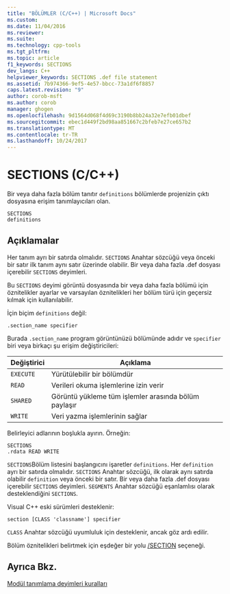 ```yaml
---
title: "BÖLÜMLER (C/C++) | Microsoft Docs"
ms.custom: 
ms.date: 11/04/2016
ms.reviewer: 
ms.suite: 
ms.technology: cpp-tools
ms.tgt_pltfrm: 
ms.topic: article
f1_keywords: SECTIONS
dev_langs: C++
helpviewer_keywords: SECTIONS .def file statement
ms.assetid: 7b974366-9ef5-4e57-bbcc-73a1df6f8857
caps.latest.revision: "9"
author: corob-msft
ms.author: corob
manager: ghogen
ms.openlocfilehash: 9d1564d068f4d69c3190b8bb24a32e7efb01dbef
ms.sourcegitcommit: ebec1d449f2bd98aa851667c2bfeb7e27ce657b2
ms.translationtype: MT
ms.contentlocale: tr-TR
ms.lasthandoff: 10/24/2017
---
```

# <a name="sections-cc"></a>SECTIONS (C/C++)
Bir veya daha fazla bölüm tanıtır `definitions` bölümlerde projenizin çıktı dosyasına erişim tanımlayıcıları olan.  
  
```  
SECTIONS  
definitions  
```  
  
## <a name="remarks"></a>Açıklamalar  
 Her tanım ayrı bir satırda olmalıdır. `SECTIONS` Anahtar sözcüğü veya önceki bir satır ilk tanım aynı satır üzerinde olabilir. Bir veya daha fazla .def dosyası içerebilir `SECTIONS` deyimleri.  
  
 Bu `SECTIONS` deyimi görüntü dosyasında bir veya daha fazla bölümü için öznitelikler ayarlar ve varsayılan öznitelikleri her bölüm türü için geçersiz kılmak için kullanılabilir.  
  
 İçin biçim `definitions` değil:  
  
 `.section_name specifier`  
  
 Burada `.section_name` program görüntünüzü bölümünde adıdır ve `specifier` biri veya birkaçı şu erişim değiştiricileri:  
  
|Değiştirici|Açıklama|  
|--------------|-----------------|  
|`EXECUTE`|Yürütülebilir bir bölümdür|  
|`READ`|Verileri okuma işlemlerine izin verir|  
|`SHARED`|Görüntü yükleme tüm işlemler arasında bölüm paylaşır|  
|`WRITE`|Veri yazma işlemlerinin sağlar|  
  
 Belirleyici adlarının boşlukla ayırın. Örneğin:  
  
```  
SECTIONS  
.rdata READ WRITE  
```  
  
 `SECTIONS`Bölüm listesini başlangıcını işaretler `definitions`. Her `definition` ayrı bir satırda olmalıdır. `SECTIONS` Anahtar sözcüğü, ilk olarak aynı satırda olabilir `definition` veya önceki bir satır. Bir veya daha fazla .def dosyası içerebilir `SECTIONS` deyimleri. `SEGMENTS` Anahtar sözcüğü eşanlamlısı olarak desteklendiğini `SECTIONS`.  
  
 Visual C++ eski sürümleri desteklenir:  
  
```  
section [CLASS 'classname'] specifier  
```  
  
 `CLASS` Anahtar sözcüğü uyumluluk için desteklenir, ancak göz ardı edilir.  
  
 Bölüm öznitelikleri belirtmek için eşdeğer bir yolu [/SECTION](../../build/reference/section-specify-section-attributes.md) seçeneği.  
  
## <a name="see-also"></a>Ayrıca Bkz.  
 [Modül tanımlama deyimleri kuralları](../../build/reference/rules-for-module-definition-statements.md)